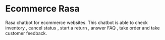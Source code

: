 # Ecommerce Rasa
 Rasa chatbot for ecommerce websites. This chatbot is able to check inventory , cancel status , start a return , answer FAQ , take order and take customer feedback. 
